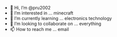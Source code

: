 - 👋 Hi, I’m @pru2002
- 👀 I’m interested in ... minecraft
- 🌱 I’m currently learning ... electronics technology
- 💞️ I’m looking to collaborate on ... everything
- 📫 How to reach me ... email

<!---
pru2002/pru2002 is a ✨ special ✨ repository because its `README.md` (this file) appears on your GitHub profile.
You can click the Preview link to take a look at your changes.
--->
